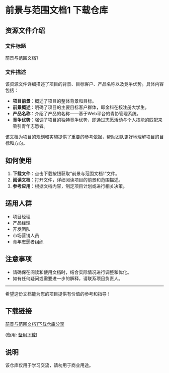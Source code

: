 # 前景与范围文档1 下载仓库

## 资源文件介绍

### 文件标题
前景与范围文档1

### 文件描述
该资源文件详细描述了项目的背景、目标客户、产品名称以及竞争优势。具体内容包括：

- **项目前景**：概述了项目的整体背景和目标。
- **前景概述**：明确了项目的主要目标客户群体，即金科在校注册大学生。
- **产品名称**：介绍了产品的名称——基于Web平台的青协管理系统。
- **竞争优势**：强调了项目的独特竞争优势，即通过志愿活动与个人技能的匹配来吸引青年志愿者。

该文档为项目的规划和实施提供了重要的参考依据，帮助团队更好地理解项目的目标和方向。

## 如何使用

1. **下载文件**：点击下载按钮获取“前景与范围文档1”文件。
2. **阅读文档**：打开文件，详细阅读项目的前景和范围描述。
3. **参考应用**：根据文档内容，制定项目计划或进行相关决策。

## 适用人群

- 项目经理
- 产品经理
- 开发团队
- 市场营销人员
- 青年志愿者组织

## 注意事项

- 请确保在阅读和使用文档时，结合实际情况进行调整和优化。
- 如有任何疑问或需要进一步的解释，请联系项目负责人。

---

希望这份文档能为您的项目提供有价值的参考和指导！

## 下载链接
[前景与范围文档1下载仓库分享](https://pan.quark.cn/s/336d7efe504d) 

(备用: [备用下载](https://pan.baidu.com/s/1d16KBeIdHkIaM-SpCEmUZg?pwd=1234))

## 说明

该仓库仅用于学习交流，请勿用于商业用途。
